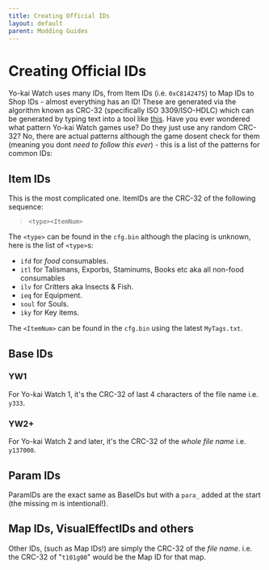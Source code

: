 ```yaml
---
title: Creating Official IDs
layout: default
parent: Modding Guides
---
```


# Creating Official IDs
Yo-kai Watch uses many IDs, from Item IDs (i.e. `0xC8142475`) to  Map IDs to Shop IDs - almost everything has an ID!
These are generated via the algorithm known as CRC-32 (specifically ISO 3309/ISO-HDLC) which can be generated by typing text into a tool like [this](https://emn178.github.io/online-tools/crc/).
Have you ever wondered what pattern Yo-kai Watch games use? Do they just use any random CRC-32? No, there are actual patterns although the game dosent check for them (meaning you dont *need to follow this ever*) - this is a list of the patterns for common IDs:

## Item IDs
This is the most complicated one. ItemIDs are the CRC-32 of the following sequence:
> `<type><ItemNum>`

The `<type>` can be found in the `cfg.bin` although the placing is unknown, here is the list of `<type>`s:
* `ifd` for *food* consumables.
* `itl` for Talismans, Exporbs, Staminums, Books etc aka all non-food consumables
* `ilv` for Critters aka Insects & Fish.
* `ieq` for Equipment.
* `soul` for Souls.
* `iky` for Key items.

The `<ItemNum>` can be found in the `cfg.bin` using the latest `MyTags.txt`.

## Base IDs
### YW1
For Yo-kai Watch 1, it's the CRC-32 of last 4 characters of the file name i.e. `y333`.
### YW2+
For Yo-kai Watch 2 and later, it's the CRC-32 of the *whole file name* i.e. `y137000`.

## Param IDs
ParamIDs are the exact same as BaseIDs but with a `para_` added at the start (the missing m is intentional!).

## Map IDs, VisualEffectIDs and others
Other IDs, (such as Map IDs!) are simply the CRC-32 of the *file name*. i.e. the CRC-32 of "`t101g00`" would be the Map ID for that map.
